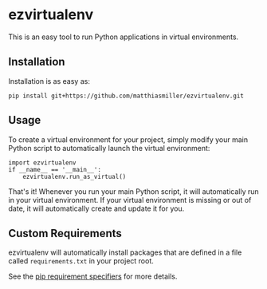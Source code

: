 # ezvirtualenv
This is an easy tool to run Python applications in virtual environments.

## Installation
Installation is as easy as:

    pip install git+https://github.com/matthiasmiller/ezvirtualenv.git

## Usage

To create a virtual environment for your project, simply modify your main
Python script to automatically launch the virtual environment:

    import ezvirtualenv
    if __name__ == '__main__':
        ezvirtualenv.run_as_virtual()

That's it! Whenever you run your main Python script, it will automatically
run in your virtual environment. If your virtual environment is missing
or out of date, it will automatically create and update it for you.

## Custom Requirements

ezvirtualenv will automatically install packages that are defined in
a file called `requirements.txt` in your project root.

See the [pip requirement specifiers](https://pip.pypa.io/en/latest/reference/pip_install.html#requirement-specifiers)
for more details.
